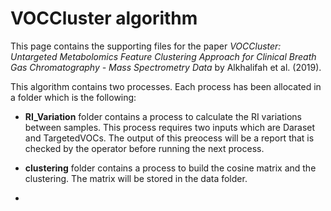 # VOCCluster algorithm

This page contains the supporting files for the paper *VOCCluster: Untargeted Metabolomics Feature Clustering Approach for Clinical Breath Gas Chromatography - Mass Spectrometry Data* by Alkhalifah et al. (2019).


This algorithm contains two processes. Each process has been allocated in a folder which is the following:
- **RI_Variation**  folder contains a process to calculate the RI variations between samples. This process requires two inputs which are Daraset and TargetedVOCs. The output of this preocess will be a report that is checked by the operator before running the next process.

- **clustering** folder contains a process to build the cosine matrix and the clustering. The matrix will be stored in the data folder.

-


